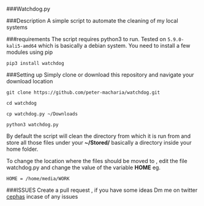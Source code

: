 ###Watchdog.py

###Description
A simple script to automate the cleaning of my local systems

###requirements
The script requires python3 to run. Tested on  `5.9.0-kali5-amd64` which is basically a debian system.
You need to install a few modules using pip 

```
pip3 install watchdog

```
###Setting up
Simply clone or download this repository and navigate your download location

```
git clone https://github.com/peter-macharia/watchdog.git

cd watchdog

cp watchdog.py ~/Downloads

python3 watchdog.py 

```
By default the script will clean the directory from which it is run from and store all those files under your **~/Stored/** basically a directory inside your home folder.

To change the location where the files should be moved to , edit the file watchdog.py and change the value of the variable **HOME** eg. 

`HOME = /home/media/WORK`

###ISSUES
Create a pull request , if you  have some ideas
Dm me on twitter [cephas](https://twitter.com/macharia_cephas) incase of any issues 


